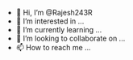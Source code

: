 - 👋 Hi, I’m @Rajesh243R
- 👀 I’m interested in ...
- 🌱 I’m currently learning ...
- 💞️ I’m looking to collaborate on ...
- 📫 How to reach me ...

<!---
Rajesh243R/Rajesh243R is a ✨ special ✨ repository because its `README.md` (this file) appears on your GitHub profile.
You can click the Preview link to take a look at your changes.
--->
